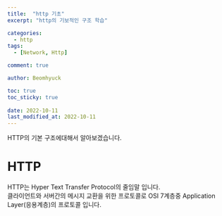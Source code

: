 ```yaml
---
title:  "http 기초"
excerpt: "http의 기보적인 구조 학습"

categories:
  - http
tags:
  - [Network, Http]

comment: true

author: Beomhyuck

toc: true
toc_sticky: true
 
date: 2022-10-11
last_modified_at: 2022-10-11
---
```


HTTP의 기본 구조에대해서 알아보겠습니다.

HTTP
===
HTTP는 Hyper Text Transfer Protocol의 줄임말 입니다.   
클라이언트와 서버간의 메시지 교환을 위한 프로토콜로 OSI 7계층중 Application Layer(응용계층)의 프로토콜 입니다.   



